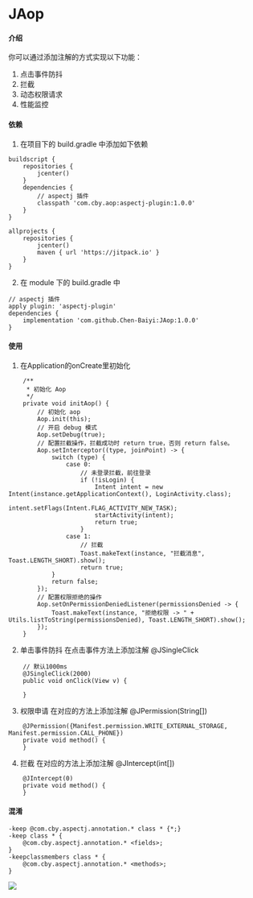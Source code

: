 # JAop

#### 介绍
你可以通过添加注解的方式实现以下功能：
1. 点击事件防抖
2. 拦截
3. 动态权限请求
4. 性能监控

#### 依赖

1. 在项目下的 build.gradle 中添加如下依赖
```
buildscript {
    repositories {
        jcenter()
    }
    dependencies {
        // aspectj 插件
        classpath 'com.cby.aop:aspectj-plugin:1.0.0'
    }
}

allprojects {
    repositories {
        jcenter()
        maven { url 'https://jitpack.io' }
    }
}	
```
2. 在 module 下的 build.gradle 中
```
// aspectj 插件
apply plugin: 'aspectj-plugin'
dependencies {
    implementation 'com.github.Chen-Baiyi:JAop:1.0.0'
}
```

#### 使用

1. 在Application的onCreate里初始化
```
    /**
     * 初始化 Aop
     */
    private void initAop() {
        // 初始化 aop
        Aop.init(this);
        // 开启 debug 模式
        Aop.setDebug(true);
        // 配置拦截操作，拦截成功时 return true，否则 return false。
        Aop.setInterceptor((type, joinPoint) -> {
            switch (type) {
                case 0:
                    // 未登录拦截，前往登录
                    if (!isLogin) {
                        Intent intent = new Intent(instance.getApplicationContext(), LoginActivity.class);
                        intent.setFlags(Intent.FLAG_ACTIVITY_NEW_TASK);
                        startActivity(intent);
                        return true;
                    }
                case 1:
                    // 拦截
                    Toast.makeText(instance, "拦截消息", Toast.LENGTH_SHORT).show();
                    return true;
            }
            return false;
        });
        // 配置权限拒绝的操作
        Aop.setOnPermissionDeniedListener(permissionsDenied -> {
            Toast.makeText(instance, "拒绝权限 -> " + Utils.listToString(permissionsDenied), Toast.LENGTH_SHORT).show();
        });
    }
```
2. 单击事件防抖
在点击事件方法上添加注解 @JSingleClick
```
    // 默认1000ms
    @JSingleClick(2000)
    public void onClick(View v) {
        
    }
```
3. 权限申请
在对应的方法上添加注解 @JPermission(String[])
```
    @JPermission({Manifest.permission.WRITE_EXTERNAL_STORAGE, Manifest.permission.CALL_PHONE})
    private void method() {
    }
```
4. 拦截
在对应的方法上添加注解 @JIntercept(int[])
```
    @JIntercept(0)
    private void method() {
    }
```

#### 混淆
```
-keep @com.cby.aspectj.annotation.* class * {*;}
-keep class * {
    @com.cby.aspectj.annotation.* <fields>;
}
-keepclassmembers class * {
    @com.cby.aspectj.annotation.* <methods>;
}
```

[![](https://jitpack.io/v/Chen-Baiyi/JAop.svg)](https://jitpack.io/#Chen-Baiyi/JAop)
